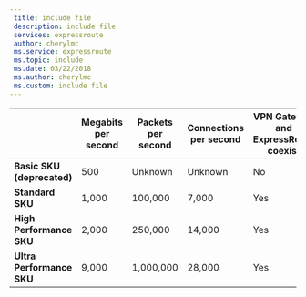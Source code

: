 ```yaml
---
 title: include file
 description: include file
 services: expressroute
 author: cherylmc
 ms.service: expressroute
 ms.topic: include
 ms.date: 03/22/2018
 ms.author: cherylmc
 ms.custom: include file
---
```



|  | **Megabits per second** | **Packets per second** | **Connections per second** | **VPN Gateway and ExpressRoute coexist** |
| --- | --- | --- | --- | --- |
| **Basic SKU (deprecated)** |500 | Unknown | Unknown |No |
| **Standard SKU** |1,000 | 100,000 | 7,000 | Yes |
| **High Performance SKU** |2,000 | 250,000 | 14,000 | Yes |
| **Ultra Performance SKU** |9,000 | 1,000,000 | 28,000 | Yes |

